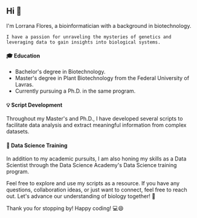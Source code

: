 ## Hi 👋

I'm Lorrana Flores, a bioinformatician with a background in biotechnology.

`I have a passion for unraveling the mysteries of genetics and leveraging data to gain insights into biological systems.`

#### 🎓 Education
- Bachelor's degree in Biotechnology.
- Master's degree in Plant Biotechnology from the Federal University of Lavras.
- Currently pursuing a Ph.D. in the same program.

#### 💡 Script Development

Throughout my Master's and Ph.D., I have developed several scripts to facilitate data analysis and extract meaningful information from complex datasets. 

#### 🔬 Data Science Training

In addition to my academic pursuits, I am also honing my skills as a Data Scientist through the Data Science Academy's Data Science training program.

Feel free to explore and use my scripts as a resource. If you have any questions, collaboration ideas, or just want to connect, feel free to reach out. Let's advance our understanding of biology together! 🌟

Thank you for stopping by! Happy coding! 💻😄
